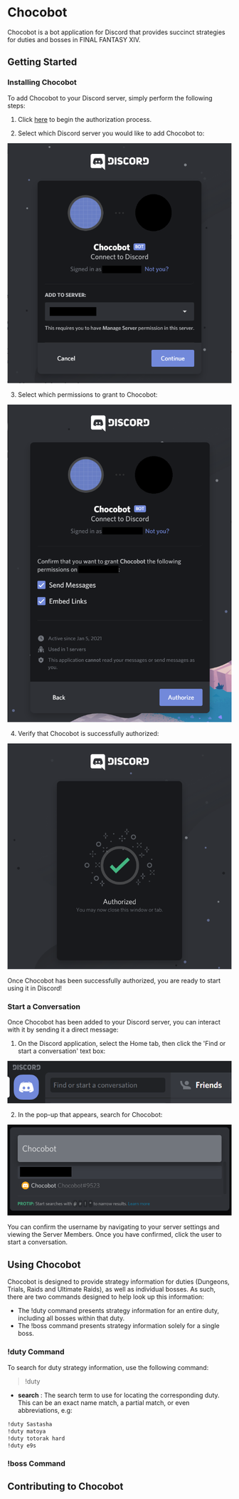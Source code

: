 # Chocobot

Chocobot is a bot application for Discord that provides succinct strategies for duties and bosses in FINAL FANTASY XIV.

## Getting Started

### Installing Chocobot

To add Chocobot to your Discord server, simply perform the following steps:

1. Click [here](https://discord.com/api/oauth2/authorize?client_id=796117085637181460&permissions=18432&scope=bot) to begin the authorization process.

2. Select which Discord server you would like to add Chocobot to:

![Select which Discord server you would like to add Chocobot to.](images/authorization_server_select.png)

3. Select which permissions to grant to Chocobot:

![Select which permissions to grant to Chocobot.](images/authorization_grant_permissions.png)

4. Verify that Chocobot is successfully authorized:

![Verify that Chocobot is successfully authorized.](images/authorization_success.png)

Once Chocobot has been successfully authorized, you are ready to start using it in Discord!

### Start a Conversation

Once Chocobot has been added to your Discord server, you can interact with it by sending it a direct message:

1. On the Discord application, select the Home tab, then click the 'Find or start a conversation' text box:

![On the Discord application, select the Home tab, then click the 'Find or start a conversation' text box.](images/start_conversation.png)

2. In the pop-up that appears, search for Chocobot:

![In the pop-up that appears, search for Chocobot.](images/start_conversation_select_bot.png)

You can confirm the username by navigating to your server settings and viewing the Server Members. Once you have confirmed, click the user to start a conversation.

## Using Chocobot

Chocobot is designed to provide strategy information for duties (Dungeons, Trials, Raids and Ultimate Raids), as well as individual bosses. As such, there are two commands designed to help look up this information:

- The !duty command presents strategy information for an entire duty, including all bosses within that duty.
- The !boss command presents strategy information solely for a single boss.

### !duty Command

To search for duty strategy information, use the following command:

> !duty <search>

- **search** : The search term to use for locating the corresponding duty. This can be an exact name match, a partial match, or even abbreviations, e.g:

```
!duty Sastasha
!duty matoya
!duty totorak hard
!duty e9s
```

### !boss Command

## Contributing to Chocobot